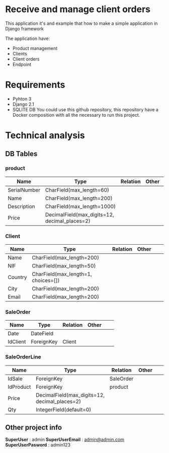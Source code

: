 # Receive and manage client orders

This application it's and example that how to make a simple application in Django framework

The application have:

 - Product management
 - Clients
 - Client orders
 - Endpoint

# Requirements

 - Pyhton 3
 - Django 2.1
 - SQLITE DB
You could use this github repository,  this repository have a Docker composition with all the necessary to run this project.

# Technical analysis

## DB Tables
### product
  

| Name         | Type                                          | Relation | Other |   |   |
|--------------|-----------------------------------------------|----------|-------|---|---|
| SerialNumber | CharField(max_length=60)                      |          |       |   |   |
| Name         | CharField(max_length=200)                     |          |       |   |   |
| Description  | CharField(max_length=1000)                    |          |       |   |   |
| Price        | DecimalField(max_digits=12, decimal_places=2) |          |       |   |   |

### Client


| Name    | Type                                | Relation | Other |   |   |
|---------|-------------------------------------|----------|-------|---|---|
| Name    | CharField(max_length=200)           |          |       |   |   |
| NIF     | CharField(max_length=50)            |          |       |   |   |
| Country | CharField(max_length=1, choices=[]) |          |       |   |   |
| City    | CharField(max_length=200)           |          |       |   |   |
| Email   | CharField(max_length=200)           |          |       |   |   |

### SaleOrder


| Name     | Type                                | Relation | Other |   |   |
|----------|-------------------------------------|----------|-------|---|---|
| Date     | DateField                           |          |       |   |   |
| IdClient | ForeignKey                          | Client   |       |   |   |

### SaleOrderLine

| Name      | Type                                          | Relation  | Other |   |   |
|-----------|-----------------------------------------------|-----------|-------|---|---|
| IdSale    | ForeignKey                                    | SaleOrder |       |   |   |
| IdProduct | ForeignKey                                    | product   |       |   |   |
| Price     | DecimalField(max_digits=12, decimal_places=2) |           |       |   |   |
| Qty       | IntegerField(default=0)                       |           |       |   |   |

## Other project info

**SuperUser** : admin
**SuperUserEmail** : admin@admin.com
**SuperUserPasword** : admin123
